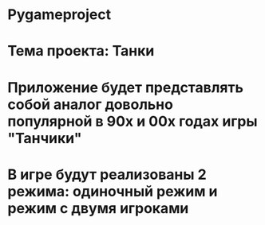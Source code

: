 # Pygameproject
# Тема проекта: Танки
# Приложение будет представлять собой аналог довольно популярной в 90х и 00х годах игры "Танчики"
# В игре будут реализованы 2 режима: одиночный режим и режим с двумя игроками
